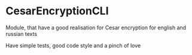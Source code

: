 # CesarEncryptionCLI
Module, that have a good realisation for Cesar encryption for english and russian texts

Have simple tests, good code style and a pinch of love
